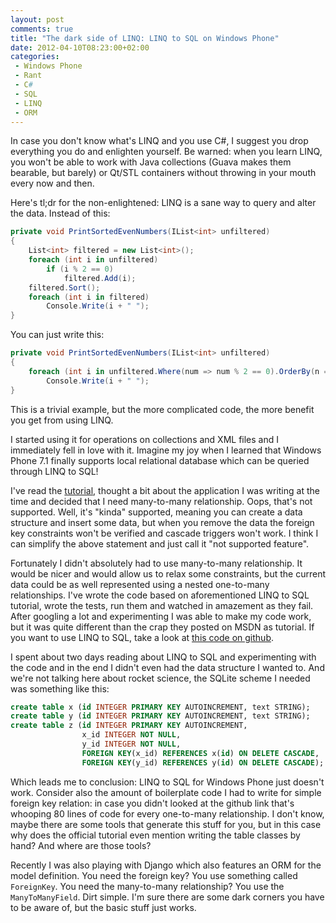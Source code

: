 ```yaml
---
layout: post
comments: true
title: "The dark side of LINQ: LINQ to SQL on Windows Phone"
date: 2012-04-10T08:23:00+02:00
categories:
 - Windows Phone
 - Rant
 - C#
 - SQL
 - LINQ
 - ORM
---
```


In case you don't know what's LINQ and you use C#, I suggest you drop everything you do and enlighten yourself. Be warned: when you learn LINQ, you won't be able to work with Java collections (Guava makes them bearable, but barely) or Qt/STL containers without throwing in your mouth every now and then.

Here's tl;dr for the non-enlightened: LINQ is a sane way to query and alter the data. Instead of this:

``` c#
private void PrintSortedEvenNumbers(IList<int> unfiltered)
{
    List<int> filtered = new List<int>();
    foreach (int i in unfiltered)
        if (i % 2 == 0)
            filtered.Add(i);
    filtered.Sort();
    foreach (int i in filtered)
        Console.Write(i + " ");
}
```

You can just write this:

``` c#
private void PrintSortedEvenNumbers(IList<int> unfiltered)
{
    foreach (int i in unfiltered.Where(num => num % 2 == 0).OrderBy(n => n))
        Console.Write(i + " ");
}
```

This is a trivial example, but the more complicated code, the more benefit you get from using LINQ.

I started using it for operations on collections and XML files and I immediately fell in love with it. Imagine my joy when I learned that Windows Phone 7.1 finally supports local relational database which can be queried through LINQ to SQL!

I've read the [tutorial](http://msdn.microsoft.com/en-us/library/hh286405(v=vs.92).aspx), thought a bit about the application I was writing at the time and decided that I need many-to-many relationship. Oops, that's not supported. Well, it's "kinda" supported, meaning you can create a data structure and insert some data, but when you remove the data the foreign key constraints won't be verified and cascade triggers won't work. I think I can simplify the above statement and just call it "not supported feature".

Fortunately I didn't absolutely had to use many-to-many relationship. It would be nicer and would allow us to relax some constraints, but the current data could be as well represented using a nested one-to-many relationships. I've wrote the code based on aforementioned LINQ to SQL tutorial, wrote the tests, run them and watched in amazement as they fail. After googling a lot and experimenting I was able to make my code work, but it was quite different than the crap they posted on MSDN as tutorial. If you want to use LINQ to SQL, take a look at [this code on github](https://gist.github.com/1682648).

I spent about two days reading about LINQ to SQL and experimenting with the code and in the end I didn't even had the data structure I wanted to. And we're not talking here about rocket science, the SQLite scheme I needed was something like this:

``` sql
create table x (id INTEGER PRIMARY KEY AUTOINCREMENT, text STRING);
create table y (id INTEGER PRIMARY KEY AUTOINCREMENT, text STRING);
create table z (id INTEGER PRIMARY KEY AUTOINCREMENT,
                x_id INTEGER NOT NULL,
                y_id INTEGER NOT NULL,
                FOREIGN KEY(x_id) REFERENCES x(id) ON DELETE CASCADE,
                FOREIGN KEY(y_id) REFERENCES y(id) ON DELETE CASCADE);

```

Which leads me to conclusion: LINQ to SQL for Windows Phone just doesn't work. Consider also the amount of boilerplate code I had to write for simple foreign key relation: in case you didn't looked at the github link that's whooping 80 lines of code for every one-to-many relationship. I don't know, maybe there are some tools that generate this stuff for you, but in this case why does the official tutorial even mention writing the table classes by hand? And where are those tools?

Recently I was also playing with Django which also features an ORM for the model definition. You need the foreign key? You use something called `ForeignKey`. You need the many-to-many relationship? You use the `ManyToManyField`. Dirt simple. I'm sure there are some dark corners you have to be aware of, but the basic stuff just works.
